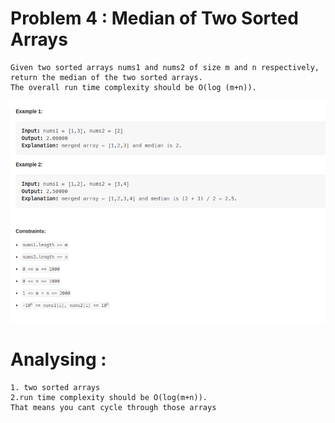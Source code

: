 # Problem 4 : Median of Two Sorted Arrays

    Given two sorted arrays nums1 and nums2 of size m and n respectively, return the median of the two sorted arrays.
    The overall run time complexity should be O(log (m+n)).

![problem](Problem.png)

# Analysing :

    1. two sorted arrays
    2.run time complexity should be O(log(m+n)).
    That means you cant cycle through those arrays
